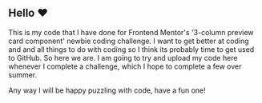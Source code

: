 

## Hello ❤️

This is my code that I have done for Frontend Mentor's '3-column preview card component' newbie coding challenge. I want to get better at coding and and all things to do with coding so I think its probably time to get used to GitHub. So here we are. I am going to try and upload my code here whenever I complete a challenge, which I hope to complete a few over summer. 

Any way I will be happy puzzling with code, have a fun one!

